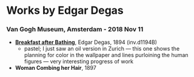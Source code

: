 # Works by Edgar Degas

### Van Gogh Museum, Amsterdam - 2018 Nov 11
- **[Breakfast after Bathing](https://www.wikiart.org/en/edgar-degas/breakfast-after-bathing)**, Edgar Degas, 1894 (inv.d1194B)
    - pastel; I just saw an oil version in Zurich — this one shows the planning for color in the wallpaper and lines purloining the human figures — very interesting progress of work 
- **Woman Combing her Hair**, 1897